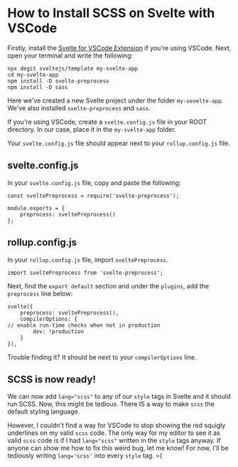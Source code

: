 # How to Install SCSS on Svelte with VSCode
Firstly, install the [Svelte for VSCode Extension](https://marketplace.visualstudio.com/items?itemName=svelte.svelte-vscode) if you're using VSCode. Next, open your terminal and write the following:

    npx degit sveltejs/template my-svelte-app
    cd my-svelte-app
    npm install -D svelte-preprocess
    npm install -D sass

Here we've created a new Svelte project under the folder `my-sevelte-app`. We've also installed `svelte-preprocess` and `sass`.

If you're using VSCode, create a `svelte.config.js` file in your ROOT directory. In our case, place it in the `my-svelte-app` folder.

Your `svelte.config.js` file should appear next to your `rollup.config.js` file.

## svelte.config.js
In your `svelte.config.js` file, copy and paste the following:

    const sveltePreprocess = require('svelte-preprocess');
    
    module.exports = {
	    preprocess: sveltePreprocess()
    };

## rollup.config.js

In your `rollup.config.js` file, import `sveltePreprocess`.

    import sveltePreprocess from 'svelte-preprocess';

Next, find the `export default` section and under the `plugins`, add the `preprocess` line below:

    svelte({
	    preprocess: sveltePreprocess(),
	    compilerOptions: {
    // enable run-time checks when not in production
		    dev: !production
	    }
    }),

Trouble finding it? It should be next to your `compilerOptions` line.

## SCSS is now ready!
We can now add `lang="scss"` to any of our `style` tags in Svelte and it should run SCSS.
Now, this might be tedious. There IS a way to make `scss` the default styling language.

However, I couldn't find a way for VSCode to stop showing the red squigly underlines on my valid `scss` code.
The only way for my editor to see it as valid `scss` code is if I had `lang="scss"` written in the `style` tags anyway.
If anyone can show me how to fix this weird bug, let me know! For now, I'll be tediously writing `lang='scss'` into every `style` tag. =(
